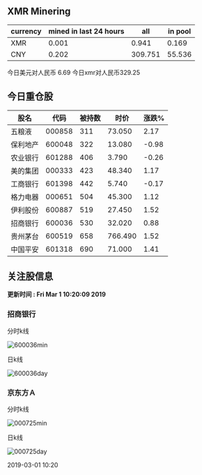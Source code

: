 ## XMR Minering

|currency|mined in last 24 hours|all|in pool|
|---|---|---|---|
|XMR|0.001|0.941|0.169|
|CNY|0.202|309.751|55.536|

今日美元对人民币 6.69	今日xmr对人民币329.25


## 今日重仓股 

|股名|代码|被持数|时价|涨跌%|
|---|---|---|---|---|
|五粮液|000858|311|73.050|2.17|
|保利地产|600048|322|13.080|-0.98|
|农业银行|601288|406|3.790|-0.26|
|美的集团|000333|423|48.340|1.17|
|工商银行|601398|442|5.740|-0.17|
|格力电器|000651|504|45.300|1.12|
|伊利股份|600887|519|27.450|1.52|
|招商银行|600036|530|32.020|0.88|
|贵州茅台|600519|658|766.490|1.52|
|中国平安|601318|690|71.000|1.41|

## 关注股信息
**更新时间 : Fri Mar  1 10:20:09 2019**
### 招商银行 
分时k线

![600036min](http://image.sinajs.cn/newchart/min/n/sh600036.gif)

日k线

![600036day](http://image.sinajs.cn/newchart/daily/n/sh600036.gif)

### 京东方Ａ 
分时k线

![000725min](http://image.sinajs.cn/newchart/min/n/sz000725.gif)

日k线

![000725day](http://image.sinajs.cn/newchart/daily/n/sz000725.gif)

2019-03-01 10:20